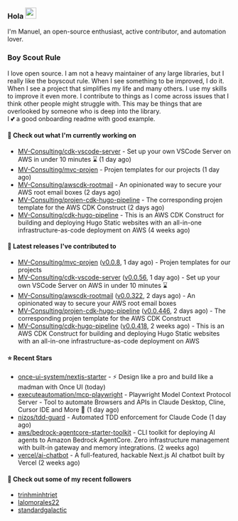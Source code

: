 ### Hola <img src="https://media.giphy.com/media/hvRJCLFzcasrR4ia7z/giphy.gif" width="25px">

I'm Manuel, an open-source enthusiast, active contributor, and automation lover.

### Boy Scout Rule

I love open source. I am not a heavy maintainer of any large libraries, but I really like the boyscout rule. 
When I see something to be improved, I do it. When I see a project
that simplifies my life and many others. I use my skills to improve it even more.
I contribute to things as I come across issues that I think other people might struggle with. 
This may be things that are overlooked by someone who is deep into the library.  
I 💕 a good onboarding readme with good example.



#### 👷 Check out what I'm currently working on

- [MV-Consulting/cdk-vscode-server](https://github.com/MV-Consulting/cdk-vscode-server) - Set up your own VSCode Server on AWS in under 10 minutes ⌛️ (1 day ago)
- [MV-Consulting/mvc-projen](https://github.com/MV-Consulting/mvc-projen) - Projen templates for our projects (1 day ago)
- [MV-Consulting/awscdk-rootmail](https://github.com/MV-Consulting/awscdk-rootmail) - An opinionated way to secure your AWS root email boxes (2 days ago)
- [MV-Consulting/projen-cdk-hugo-pipeline](https://github.com/MV-Consulting/projen-cdk-hugo-pipeline) - The corresponding projen template for the AWS CDK Construct (2 days ago)
- [MV-Consulting/cdk-hugo-pipeline](https://github.com/MV-Consulting/cdk-hugo-pipeline) - This is an AWS CDK Construct for building and deploying Hugo Static websites with an all-in-one infrastructure-as-code deployment on AWS (4 weeks ago)

#### 🔭 Latest releases I've contributed to

- [MV-Consulting/mvc-projen](https://github.com/MV-Consulting/mvc-projen) ([v0.0.8](https://github.com/MV-Consulting/mvc-projen/releases/tag/v0.0.8), 1 day ago) - Projen templates for our projects
- [MV-Consulting/cdk-vscode-server](https://github.com/MV-Consulting/cdk-vscode-server) ([v0.0.56](https://github.com/MV-Consulting/cdk-vscode-server/releases/tag/v0.0.56), 1 day ago) - Set up your own VSCode Server on AWS in under 10 minutes ⌛️
- [MV-Consulting/awscdk-rootmail](https://github.com/MV-Consulting/awscdk-rootmail) ([v0.0.322](https://github.com/MV-Consulting/awscdk-rootmail/releases/tag/v0.0.322), 2 days ago) - An opinionated way to secure your AWS root email boxes
- [MV-Consulting/projen-cdk-hugo-pipeline](https://github.com/MV-Consulting/projen-cdk-hugo-pipeline) ([v0.0.446](https://github.com/MV-Consulting/projen-cdk-hugo-pipeline/releases/tag/v0.0.446), 2 days ago) - The corresponding projen template for the AWS CDK Construct
- [MV-Consulting/cdk-hugo-pipeline](https://github.com/MV-Consulting/cdk-hugo-pipeline) ([v0.0.418](https://github.com/MV-Consulting/cdk-hugo-pipeline/releases/tag/v0.0.418), 2 weeks ago) - This is an AWS CDK Construct for building and deploying Hugo Static websites with an all-in-one infrastructure-as-code deployment on AWS

#### ⭐ Recent Stars

- [once-ui-system/nextjs-starter](https://github.com/once-ui-system/nextjs-starter) - ⚡ Design like a pro and build like a madman with Once UI (today)
- [executeautomation/mcp-playwright](https://github.com/executeautomation/mcp-playwright) - Playwright Model Context Protocol Server - Tool to automate Browsers and APIs in Claude Desktop, Cline, Cursor IDE and More 🔌 (1 day ago)
- [nizos/tdd-guard](https://github.com/nizos/tdd-guard) - Automated TDD enforcement for Claude Code (1 day ago)
- [aws/bedrock-agentcore-starter-toolkit](https://github.com/aws/bedrock-agentcore-starter-toolkit) - CLI toolkit for deploying AI agents to Amazon Bedrock AgentCore. Zero infrastructure management with built-in gateway and memory integrations. (2 weeks ago)
- [vercel/ai-chatbot](https://github.com/vercel/ai-chatbot) - A full-featured, hackable Next.js AI chatbot built by Vercel (2 weeks ago)

#### 👯 Check out some of my recent followers

- [trinhminhtriet](https://github.com/trinhminhtriet)
- [lalomorales22](https://github.com/lalomorales22)
- [standardgalactic](https://github.com/standardgalactic)





